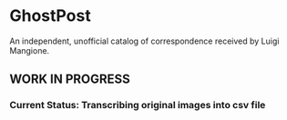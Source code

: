 # GhostPost
An independent, unofficial catalog of correspondence received by Luigi Mangione.


## WORK IN PROGRESS

### Current Status: Transcribing original images into csv file
